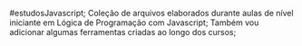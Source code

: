 #estudosJavascript;
Coleção de arquivos elaborados durante aulas de nível iniciante em Lógica de Programação com Javascript;
Também vou adicionar algumas ferramentas criadas ao longo dos cursos;
